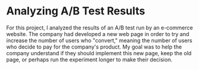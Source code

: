 # Analyzing A/B Test Results
 
For this project, I analyzed the results of an A/B test run by an e-commerce website. The company had developed a new web page in order to try and increase the number of users who "convert," meaning the number of users who decide to pay for the company's product. My goal was to help the company understand if they should implement this new page, keep the old page, or perhaps run the experiment longer to make their decision.